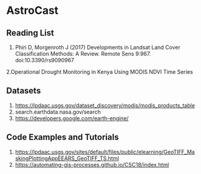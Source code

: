 # AstroCast
## Reading List
1. Phiri D, Morgenroth J (2017) Developments in Landsat Land Cover Classification Methods: A Review. Remote Sens 9:967. doi:10.3390/rs9090967

2.Operational Drought Monitoring in Kenya Using MODIS NDVI Time Series

## Datasets
1. https://lpdaac.usgs.gov/dataset_discovery/modis/modis_products_table
2. search.earthdata.nasa.gov/search
3. https://developers.google.com/earth-engine/

## Code Examples and Tutorials
1. https://lpdaac.usgs.gov/sites/default/files/public/elearning/GeoTIFF_MaskingPlottingAppEEARS_GeoTIFF_TS.html
2. https://automating-gis-processes.github.io/CSC18/index.html

